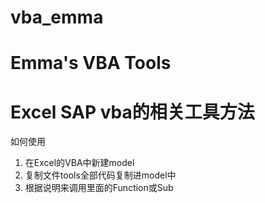 # vba_emma 
# Emma's VBA Tools 
# Excel SAP vba的相关工具方法

如何使用
1. 在Excel的VBA中新建model
2. 复制文件tools全部代码复制进model中
3. 根据说明来调用里面的Function或Sub

